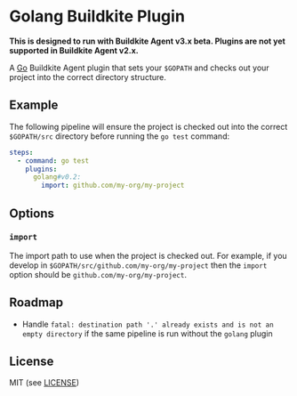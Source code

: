 # Golang Buildkite Plugin

__This is designed to run with Buildkite Agent v3.x beta. Plugins are not yet supported in Buildkite Agent v2.x.__

A [Go](https://golang.org) Buildkite Agent plugin that sets your `$GOPATH` and checks out your project into the correct directory structure.

## Example

The following pipeline will ensure the project is checked out into the correct `$GOPATH/src` directory before running the `go test` command:

```yml
steps:
  - command: go test
    plugins:
      golang#v0.2:
        import: github.com/my-org/my-project
```

## Options

### `import`

The import path to use when the project is checked out. For example, if you develop in `$GOPATH/src/github.com/my-org/my-project` then the `import` option should be `github.com/my-org/my-project`.

## Roadmap

* Handle `fatal: destination path '.' already exists and is not an empty directory` if the same pipeline is run without the `golang` plugin

## License

MIT (see [LICENSE](LICENSE))
